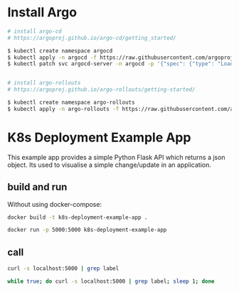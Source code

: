 # Install Argo

```bash
# install argo-cd
# https://argoproj.github.io/argo-cd/getting_started/

$ kubectl create namespace argocd
$ kubectl apply -n argocd -f https://raw.githubusercontent.com/argoproj/argo-cd/stable/manifests/install.yaml
$ kubectl patch svc argocd-server -n argocd -p '{"spec": {"type": "LoadBalancer"}}'


# install argo-rollouts
# https://argoproj.github.io/argo-rollouts/getting-started/

$ kubectl create namespace argo-rollouts
$ kubectl apply -n argo-rollouts -f https://raw.githubusercontent.com/argoproj/argo-rollouts/stable/manifests/install.yaml
```



# K8s Deployment Example App

This example app provides a simple Python Flask API which returns a json object.
Its used to visualise a simple change/update in an application.


## build and run
Without using docker-compose:
```bash
docker build -t k8s-deployment-example-app .

docker run -p 5000:5000 k8s-deployment-example-app
```

## call
```bash
curl -s localhost:5000 | grep label

while true; do curl -s localhost:5000 | grep label; sleep 1; done
```
